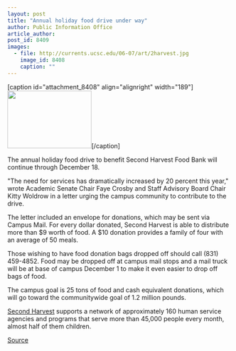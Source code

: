 ```yaml
---
layout: post
title: "Annual holiday food drive under way"
author: Public Information Office
article_author: 
post_id: 8409
images:
  - file: http://currents.ucsc.edu/06-07/art/2harvest.jpg
    image_id: 8408
    caption: ""
---
```


[caption id="attachment_8408" align="alignright" width="189"]<a href="http://dev-ucsc-news.pantheonsite.io/wp-content/uploads/2006/11/2harvest.jpg"><img class="size-full wp-image-8408" src="http://dev-ucsc-news.pantheonsite.io/wp-content/uploads/2006/11/2harvest.jpg" alt="" width="189" height="130" /></a>[/caption]
<a name="content" id="content"></a>
<p>
  The annual holiday food drive to benefit Second Harvest Food Bank will continue through December 18.
</p>
<p>
  "The need for services has dramatically increased by 20 percent this year," wrote Academic Senate Chair Faye Crosby and Staff Advisory Board Chair Kitty Woldrow in a letter urging the campus community to contribute to the drive.
</p>
<p>
  The letter included an envelope for donations, which may be sent via Campus Mail. For every dollar donated, Second Harvest is able to distribute more than $9 worth of food. A $10 donation provides a family of four with an average of 50 meals.
</p>
<p>
  Those wishing to have food donation bags dropped off should call (831) 459-4852. Food may be dropped off at campus mail stops and a mail truck will be at base of campus December 1 to make it even easier to drop off bags of food.
</p>
<p>
  The campus goal is 25 tons of food and cash equivalent donations, which will go toward the communitywide goal of 1.2 million pounds.
</p>
<p>
  <a href="http://www.thefoodbank.org">Second Harvest</a> supports a network of approximately 160 human service agencies and programs that serve more than 45,000 people every month, almost half of them children.<br>
</p>
<p><a href="http://www1.ucsc.edu/currents/06-07/11-27/brief-food.asp" title="Permalink to brief-food">Source</a></p>
